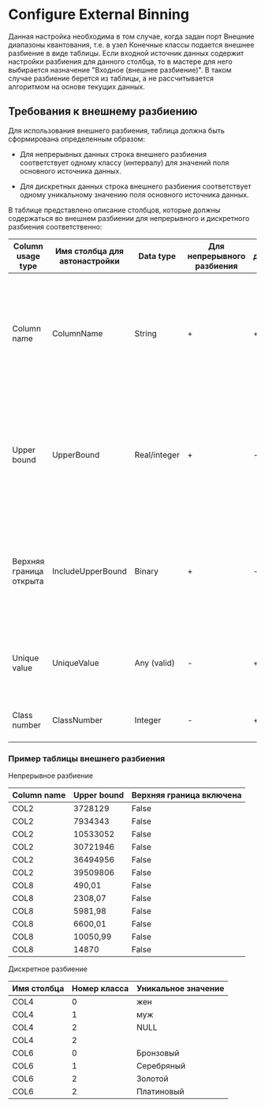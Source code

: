 # Configure External Binning

Данная настройка необходима в том случае, когда задан порт Внешние диапазоны квантования, т.е. в узел Конечные классы подается внешнее разбиение в виде таблицы. Если входной источник данных содержит настройки разбиения для данного столбца, то в мастере для него выбирается назначение "Входное (внешнее разбиение)". В таком случае разбиение берется из таблицы, а не рассчитывается алгоритмом на основе текущих данных.

## Требования к внешнему разбиению

Для использования внешнего разбиения, таблица должна быть сформирована определенным образом:

* Для непрерывных данных строка внешнего разбиения соответствует одному классу (интервалу) для значений поля основного источника данных.

* Для дискретных данных строка внешнего разбиения соответствует одному уникальному значению поля основного источника данных.

В таблице представлено описание столбцов, которые должны содержаться во внешнем разбиении для непрерывного и дискретного разбиения соответственно:

| Column usage type | Имя столбца для автонастройки | Data type | Для непрерывного разбиения | Для дискретного разбиения | Description |
| -------- | -------- | -------- | -------- | -------- | -------- |
| Column name | ColumnName | String | + | + | Имя поля основного источника данных, к которому относится внешнее разбиение. Т.е. по значению текущего столбца отбираются строки, которые определяют внешнее разбиение для поля основного источника данных. |
| Upper bound | UpperBound | Real/integer | + | - | Строго возрастающая последовательность границ разбиения. При этом число классов рассчитывается на 1 больше, т.к. учитывается класс, включающий значения выше последней границы. |
| Верхняя граница открыта | IncludeUpperBound | Binary | + | - | Строго постоянное в рамках разбиения одного поля значение, определяющее тип верхней границы диапазона класса - открытая (не включается) или закрытая (включается) |
| Unique value | UniqueValue | Any (valid) | - | + | Уникальные значения поля основного источника данных, которым соответствует внешнее разбиение |
| Class number | ClassNumber | Integer | - | + | Номер класса, соответствующий уникальному значению |

### Пример таблицы внешнего разбиения

Непрерывное разбиение

| Column name | Upper bound | Верхняя граница включена |
| -------- | -------- | -------- |
| COL2 | 3728129 | False |
| COL2 | 7934343 | False |
| COL2 | 10533052 | False |
| COL2 | 30721946 | False |
| COL2 | 36494956 | False |
| COL2 | 39509806 | False |
| COL8 | 490,01 | False |
| COL8 | 2308,07 | False |
| COL8 | 5981,98 | False |
| COL8 | 6600,01 | False |
| COL8 | 10050,99 | False |
| COL8 | 14870 | False |

Дискретное разбиение

|Имя столбца|Номер класса|Уникальное значение|
|-|-|-|
|COL4|0|жен|
|COL4|1|муж|
|COL4|2|NULL|
|COL4|2||
|COL6|0|Бронзовый|
|COL6|1|Серебряный|
|COL6|2|Золотой|
|COL6|2|Платиновый|